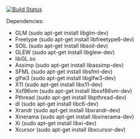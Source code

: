 [![Build Status](https://travis-ci.org/jonathanbuchanan/Sunglasses.svg?branch=fix)](https://travis-ci.org/jonathanbuchanan/Sunglasses)

Dependencies:

* GLM (sudo apt-get install libglm-dev)
* Freetype (sudo apt-get install libfreetype6-dev)
* SOIL (sudo apt-get install libsoil-dev)
* GLEW (sudo apt-get install libglew-dev)
* libGL.so
* Assimp (sudo apt-get install libassimp-dev)
* SFML (sudo apt-get install libsfml-dev)
* glfw3 (sudo apt-get install libglfw3-dev)
* X11 (sudo apt-get install libx11-dev)
* Xxf86vm (sudo apt-get install libxxf86vm-dev)
* Pthread (sudo apt-get install libpthread-dev)
* dl (sudo apt-get install libc6-dev)
* Xrandr (sudo apt-get install libxrandr-dev)
* Xinerama (sudo apt-get install libxinerama-dev)
* Xi (sudo apt-get install libxi-dev)
* Xcursor (sudo apt-get install libxcursor-dev)
